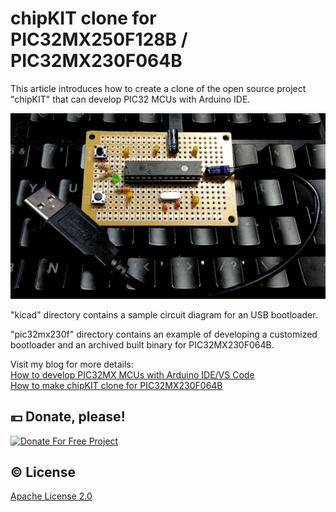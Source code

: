 # chipKIT clone for PIC32MX250F128B / PIC32MX230F064B

This article introduces how to create a clone of the open source project "chipKIT" that can develop PIC32 MCUs with Arduino IDE.

![Sample](image.jpg)

"kicad" directory contains a sample circuit diagram for an USB bootloader.

"pic32mx230f" directory contains an example of developing a customized bootloader and an archived built binary for PIC32MX230F064B.

Visit my blog for more details:<br>
[How to develop PIC32MX MCUs with Arduino IDE/VS Code](https://www.tnksoft.com/blog/?p=7389)<br>
[How to make chipKIT clone for PIC32MX230F064B](https://www.tnksoft.com/blog/?p=7402)

## :yen: Donate, please!
[![Donate For Free Project](https://www.tnksoft.com/donate/donate.svg "Donate For Free Project")](https://www.tnksoft.com/donate/?lang=en)

## :copyright: License
[Apache License 2.0](https://opensource.org/licenses/Apache-2.0)
